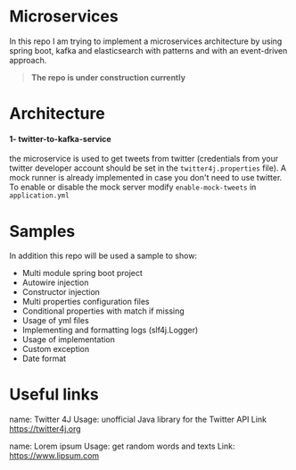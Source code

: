 # Microservices

In this repo I am trying to implement a microservices architecture by using spring boot, kafka and elasticsearch with patterns and with an event-driven approach.


> **The repo is under construction currently** 

Architecture 
=============
#### **1- twitter-to-kafka-service**
the microservice is used to get tweets from twitter (credentials from your twitter developer account should be set in the `twitter4j.properties` file). 
A mock runner is already implemented in case you don't need to use twitter. 
To enable or disable the mock server modify `enable-mock-tweets` in `application.yml`



Samples
=============

In addition this repo will be used a sample to show:
- Multi module spring boot project
- Autowire injection 
- Constructor injection 
- Multi properties configuration files
- Conditional properties with match if missing
- Usage of yml files
- Implementing and formatting logs (slf4j.Logger)
- Usage of implementation 
- Custom exception
- Date format

Useful links
=============

name: Twitter 4J
Usage: unofficial Java library for the Twitter API
Link https://twitter4j.org

name: Lorem ipsum 
Usage: get random words and texts
Link: https://www.lipsum.com
